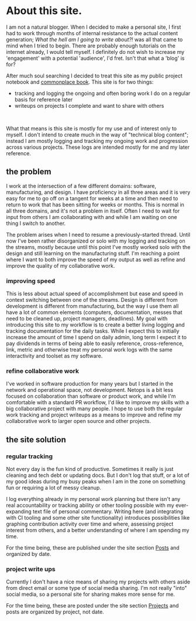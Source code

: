 # About this site.


I am not a natural blogger. When I decided to make a personal site, I first had to work through months of internal resistance to the actual content generation; _What the hell am I going to write about?!_ was all that came to mind when I tried to begin. There are probably enough tutorials on the internet already, I would tell myself. I definitely do not wish to increase my 'engagement' with a potential 'audience', I'd fret. Isn't that what a 'blog' is for?

After much soul searching I decided to treat this site as my public project notebook and [commonplace book](https://en.wikipedia.org/wiki/Commonplace_book). This site is for two things:
<br>
- tracking and logging the ongoing and often boring work I do on a regular basis for reference later
- writeups on projects I complete and want to share with others
<br>

What that means is this site is mostly for my use and of interest only to myself. I don't intend to create much in the way of "technical blog content"; instead I am mostly logging and tracking my ongoing work and progression across various projects. These logs are intended mostly for me and my later reference.

## the problem

I work at the intersection of a few different domains: software, manufacturing, and design. I have proficiency in all three areas and it is very easy for me to go off on a tangent for weeks at a time and then need to return to work that has been sitting for weeks or months. This is normal in all three domains, and it's not a problem in itself. Often I need to wait for input from others I am collaborating with and while I am waiting on one thing I switch to another.

The problem arises when I need to resume a previously-started thread. Until now I've been rather disorganized or solo with my logging and tracking on the streams, mostly because until this point I've mostly worked solo with the design and still learning on the manufacturing stuff. I'm reaching a point where I want to both improve the speed of my output as well as refine and improve the quality of my collaborative work. 

### improving speed

This is less about actual speed of accomplishment but ease and speed in context switching between one of the streams. Design is different from development is different from manufacturing, but the way I use them all have a lot of common elements (computers, documentation, messes that need to be cleaned up, project managers, deadlines). My goal with introducing this site to my workflow is to create a better living logging and tracking documentation for the daily tasks. While I expect this to initially increase the amount of time I spend on daily admin, long term I expect it to pay dividends in terms of being able to easily reference, cross-reference, link, metric and otherwise treat my personal work logs with the same interactivity and toolset as my software.

### refine collaborative work

I've worked in software production for many years but I started in the network and operational space, not development. Netops is a bit less focused on collaboration than software or product work, and while I'm comfortable with a standard PR workflow, I'd like to improve my skills with a big collaborative project with many people. I hope to use both the regular work tracking and project writeups as a means to improve and refine my collaborative work to larger open source and other projects.

## the site solution

### regular tracking

Not every day is the fun kind of productive. Sometimes it really is just cleaning and tech debt or updating docs. But I don't log that stuff, or a lot of my good ideas during my busy peaks when I am in the zone on something fun or requiring a lot of messy cleanup. 

I log everything already in my personal work planning but there isn't any real accountability or tracking ability or other tooling possible with my ever-expanding text file of personal commentary. Writing here (and integrating with CI tooling and some other site functionality) introduces possibilities like graphing contribution activity over time and where, assessing project interest from others, and a better understanding of where I am spending my time. 

For the time being, these are published under the site section [Posts](/posts) and organized by date. 

### project write ups

Currently I don't have a nice means of sharing my projects with others aside from direct email or some type of social media sharing. I'm not really "into" social media, so a personal site for sharing makes more sense for me. 

For the time being, these are posted under the site section [Projects](/projects) and posts are organized by project, not date. 

